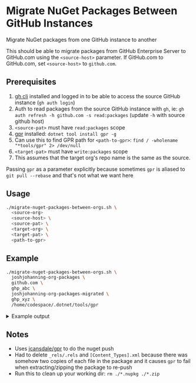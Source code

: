 # Migrate NuGet Packages Between GitHub Instances

Migrate NuGet packages from one GitHub instance to another

This should be able to migrate packages from GitHub Enterprise Server to GitHub.com using the `<source-host>` parameter. If GitHub.com to GitHub.com, set `<source-host>` to `github.com`.

## Prerequisites

1. [gh cli](https://cli.github.com) installed and logged in to be able to access the source GitHub instance (`gh auth login`)
2. Auth to read packages from the source GitHub instance with `gh`, ie: `gh auth refresh -h github.com -s read:packages` (update `-h` with source github host)
3. `<source-pat>` must have `read:packages` scope
4. [gpr](https://github.com/jcansdale/gpr) installed: `dotnet tool install gpr -g`
5. Can use this to find GPR path for `<path-to-gpr>`: `find / -wholename "*tools/gpr" 2> /dev/null`
6. `<target-pat>` must have `write:packages` scope
7. This assumes that the target org's repo name is the same as the source.

Passing `gpr` as a parameter explicitly because sometimes `gpr` is aliased to `git pull --rebase` and that's not what we want here

## Usage

```bash
./migrate-nuget-packages-between-orgs.sh \
  <source-org> 
  <source-host> \
  <source-pat> \
  <target-org> \
  <target-pat> \
  <path-to-gpr>
```

## Example

```bash
./migrate-nuget-packages-between-orgs.sh \
  joshjohanning-org-packages \
  github.com \
  ghp_abc \
  joshjohanning-org-packages-migrated \
  ghp_xyz \
  /home/codespace/.dotnet/tools/gpr
```

<details>

<summary>Example output</summary>

    ...
    packages-repo1 --> NUnit3.DotNetNew.Template
    1.7.0
    https://nuget.pkg.github.com/joshjohanning-org-packages/download/NUnit3.DotNetNew.Template/1.7.0/NUnit3.DotNetNew.Template.1.7.0.nupkg
    deleting: _rels/.rels
    deleting: [Content_Types].xml
    deleting: _rels/.rels
    deleting: [Content_Types].xml
    Found 1 package.
    [NUnit3.DotNetNew.Template.1.7.0.nupkg]: Repository url: https://github.com/joshjohanning-org-packages-migrated/packages-repo1. Version: 1.7.0. Size: 20847 bytes. 
    [NUnit3.DotNetNew.Template.1.7.0.nupkg]: Uploading package.
    [NUnit3.DotNetNew.Template.1.7.0.nupkg]: Successfully registered nuget package: NUnit3.DotNetNew.Template (1.7.0)

    1.7.2
    https://nuget.pkg.github.com/joshjohanning-org-packages/download/NUnit3.DotNetNew.Template/1.7.2/NUnit3.DotNetNew.Template.1.7.2.nupkg
    deleting: _rels/.rels
    deleting: [Content_Types].xml
    deleting: _rels/.rels
    deleting: [Content_Types].xml
    Found 1 package.
    [NUnit3.DotNetNew.Template.1.7.2.nupkg]: Repository url: https://github.com/joshjohanning-org-packages-migrated/packages-repo1. Version: 1.7.2. Size: 21247 bytes. 
    [NUnit3.DotNetNew.Template.1.7.2.nupkg]: Uploading package.
    [NUnit3.DotNetNew.Template.1.7.2.nupkg]: Successfully registered nuget package: NUnit3.DotNetNew.Template (1.7.2)

    1.7.1
    https://nuget.pkg.github.com/joshjohanning-org-packages/download/NUnit3.DotNetNew.Template/1.7.1/NUnit3.DotNetNew.Template.1.7.1.nupkg
    deleting: _rels/.rels
    deleting: [Content_Types].xml
    deleting: _rels/.rels
    deleting: [Content_Types].xml
    Found 1 package.
    [NUnit3.DotNetNew.Template.1.7.1.nupkg]: Repository url: https://github.com/joshjohanning-org-packages-migrated/packages-repo1. Version: 1.7.1. Size: 20864 bytes. 
    [NUnit3.DotNetNew.Template.1.7.1.nupkg]: Uploading package.
    [NUnit3.DotNetNew.Template.1.7.1.nupkg]: Successfully registered nuget package: NUnit3.DotNetNew.Template (1.7.1)

    ...
    packages-repo2 --> Newtonsoft.Json
    11.0.2
    https://nuget.pkg.github.com/joshjohanning-org-packages/download/Newtonsoft.Json/11.0.2/Newtonsoft.Json.11.0.2.nupkg
    deleting: _rels/.rels
    deleting: [Content_Types].xml
    deleting: _rels/.rels
    deleting: [Content_Types].xml
    Found 1 package.
    [Newtonsoft.Json.11.0.2.nupkg]: Repository url: https://github.com/joshjohanning-org-packages-migrated/packages-repo2. Version: 11.0.2. Size: 2407521 bytes. 
    [Newtonsoft.Json.11.0.2.nupkg]: Uploading package.
    [Newtonsoft.Json.11.0.2.nupkg]: Successfully registered nuget package: Newtonsoft.Json (11.0.2)

    11.0.1
    https://nuget.pkg.github.com/joshjohanning-org-packages/download/Newtonsoft.Json/11.0.1/Newtonsoft.Json.11.0.1.nupkg
    deleting: _rels/.rels
    deleting: [Content_Types].xml
    deleting: _rels/.rels
    deleting: [Content_Types].xml
    Found 1 package.
    [Newtonsoft.Json.11.0.1.nupkg]: Repository url: https://github.com/joshjohanning-org-packages-migrated/packages-repo2. Version: 11.0.1. Size: 2410114 bytes. 
    [Newtonsoft.Json.11.0.1.nupkg]: Uploading package.
    [Newtonsoft.Json.11.0.1.nupkg]: Successfully registered nuget package: Newtonsoft.Json (11.0.1)

    ...
    Run this to clean up your working dir: rm ./*.nupkg ./*.zip
</details>

## Notes

- Uses [jcansdale/gpr](https://github.com/jcansdale/gpr) to do the nuget push
- Had to delete `_rels/.rels` and `[Content_Types].xml` because there was somehow two copies of each file in the package and it causes `gpr` to fail when extracting/zipping the package to re-push
- Run this to clean up your working dir: `rm ./*.nupkg ./*.zip`
